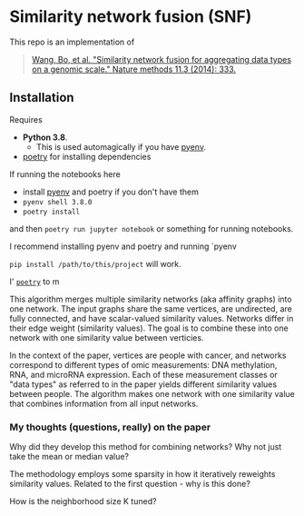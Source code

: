 # Similarity network fusion (SNF)

This repo is an implementation of

>[Wang, Bo, et al. "Similarity network fusion for aggregating data types on a genomic scale." Nature methods 11.3 (2014): 333.](http://sci-hub.se/10.1038/nmeth.2810)

## Installation

Requires
* **Python 3.8**. 
  * This is used automagically if you have [pyenv](https://github.com/pyenv/pyenv).
* [poetry](https://github.com/python-poetry/poetry) for installing dependencies

If running the notebooks here
* install [pyenv]() and poetry if you don't have them
* `pyenv shell 3.8.0`
* `poetry install`

and then `poetry run jupyter notebook` or something for running notebooks.

I recommend installing pyenv and poetry and running `pyenv 

`pip install /path/to/this/project` will work. 

I' [`poetry`](https://github.com/python-poetry/poetry) to m

This algorithm merges multiple similarity networks (aka affinity graphs) into one network. The input graphs share the same vertices, are undirected, are fully connected, and have scalar-valued similarity values. Networks differ in their edge weight (similarity values). The goal is to combine these into one network with one similarity value between verticies.

In the context of the paper, vertices are people with cancer, and networks correspond to different types of omic measurements: DNA methylation, RNA, and microRNA expression. Each of these measurement classes or "data types" as referred to in the paper yields different similarity values between people. The algorithm makes one network with one similarity value that combines information from all input networks.

### My thoughts (questions, really) on the paper

Why did they develop this method for combining networks? Why not just take the mean or median value? 

The methodology employs some sparsity in how it iteratively reweights similarity values. Related to the first question - why is this done?

How is the neighborhood size K tuned?
